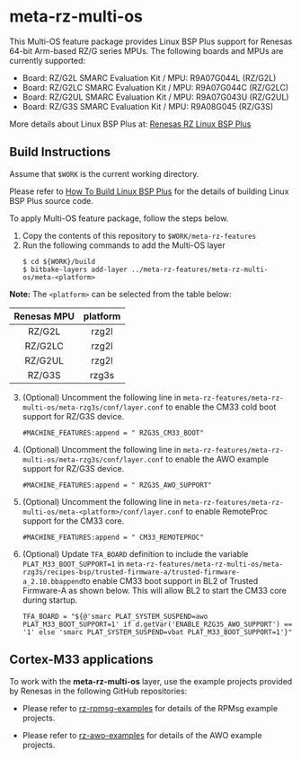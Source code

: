 # meta-rz-multi-os

This Multi-OS feature package provides Linux BSP Plus support for Renesas 64-bit Arm-based RZ/G series MPUs. The following boards and MPUs are currently supported:

- Board: RZ/G2L SMARC Evaluation Kit / MPU: R9A07G044L (RZ/G2L)
- Board: RZ/G2LC SMARC Evaluation Kit / MPU: R9A07G044C (RZ/G2LC)
- Board: RZ/G2UL SMARC Evaluation Kit / MPU: R9A07G043U (RZ/G2UL)
- Board: RZ/G3S SMARC Evaluation Kit / MPU: R9A08G045 (RZ/G3S)

More details about Linux BSP Plus at: [Renesas RZ Linux BSP Plus](https://renesas-rz.github.io/rz_linux_bsp_plus/)

## Build Instructions

Assume that `$WORK` is the current working directory.

Please refer to [How To Build Linux BSP Plus](https://renesas-rz.github.io/rz_linux_bsp_plus/how_to_build_linux_bsp_plus/) for the details of building Linux BSP Plus source code.

To apply Multi-OS feature package, follow the steps below.
   1. Copy the contents of this repository to `$WORK/meta-rz-features`
   2. Run the following commands to add the Multi-OS layer
      ```
      $ cd ${WORK}/build
      $ bitbake-layers add-layer ../meta-rz-features/meta-rz-multi-os/meta-<platform>
      ```
   **Note:** The `<platform>` can be selected from the table below:

   | Renesas MPU  | platform |
   |:------------:|:--------:|
   | RZ/G2L       | rzg2l    |
   | RZ/G2LC      | rzg2l    |
   | RZ/G2UL      | rzg2l    |
   | RZ/G3S       | rzg3s    |

   3. (Optional) Uncomment the following line in `meta-rz-features/meta-rz-multi-os/meta-rzg3s/conf/layer.conf` to enable the CM33 cold boot support for RZ/G3S device.
      ```
      #MACHINE_FEATURES:append = " RZG3S_CM33_BOOT"
      ```
   4. (Optional) Uncomment the following line in `meta-rz-features/meta-rz-multi-os/meta-rzg3s/conf/layer.conf` to enable the AWO example support for RZ/G3S device.
      ```
      #MACHINE_FEATURES:append = " RZG3S_AWO_SUPPORT"
      ```
   5. (Optional) Uncomment the following line in `meta-rz-features/meta-rz-multi-os/meta-<platform>/conf/layer.conf` to enable RemoteProc support for the CM33 core.
      ```
      #MACHINE_FEATURES:append = " CM33_REMOTEPROC"
      ```
   6. (Optional) Update `TFA_BOARD` definition to include the variable `PLAT_M33_BOOT_SUPPORT=1` in `meta-rz-features/meta-rz-multi-os/meta-rzg3s/recipes-bsp/trusted-firmware-a/trusted-firmware-a_2.10.bbappend`to enable CM33 boot support in BL2 of Trusted Firmware-A as shown below. This will allow BL2 to start the CM33 core during startup.
      ```
      TFA_BOARD = "${@'smarc PLAT_SYSTEM_SUSPEND=awo PLAT_M33_BOOT_SUPPORT=1' if d.getVar('ENABLE_RZG3S_AWO_SUPPORT') == '1' else 'smarc PLAT_SYSTEM_SUSPEND=vbat PLAT_M33_BOOT_SUPPORT=1'}"
      ```
## Cortex-M33 applications

To work with the **meta-rz-multi-os** layer, use the example projects provided by Renesas in the following GitHub repositories:
   - Please refer to [rz-rpmsg-examples](https://github.com/renesas-rz/rz-rpmsg-examples) for details of the RPMsg example projects.

   - Please refer to [rz-awo-examples](https://github.com/renesas-rz/rz-awo-examples) for details of the AWO example projects.
